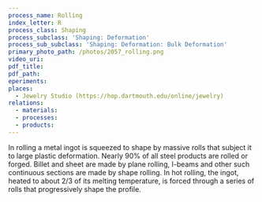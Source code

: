 ```yaml
---
process_name: Rolling
index_letter: R
process_class: Shaping
process_subclass: 'Shaping: Deformation'
process_sub_subclass: 'Shaping: Deformation: Bulk Deformation'
primary_photo_path: /photos/2057_rolling.png
video_uri:
pdf_title:
pdf_path:
eperiments:
places:
  - Jewelry Studio (https://hop.dartmouth.edu/online/jewelry)
relations:
  - materials:
  - processes:
  - products:
---
```


In rolling a metal ingot is squeezed to shape by massive rolls that subject it to large plastic deformation. Nearly 90% of all steel products are rolled or forged. Billet and sheet are made by plane rolling, I-beams and other such continuous sections are made by shape rolling. In hot rolling, the ingot, heated to about 2/3 of its melting temperature, is forced through a series of rolls that progressively shape the profile.